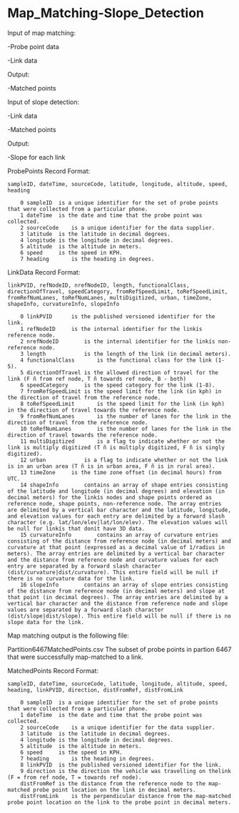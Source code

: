 # Map_Matching-Slope_Detection

Input of map matching:
  
  -Probe point data
  
  -Link data
  
  
Output:
  
  -Matched points
  
  
Input of slope detection:
  
  -Link data
  
  -Matched points


Output:
  
  -Slope for each link



ProbePoints Record Format:

	sampleID, dateTime, sourceCode, latitude, longitude, altitude, speed, heading

		0 sampleID	is a unique identifier for the set of probe points that were collected from a particular phone.
		1 dateTime	is the date and time that the probe point was collected.
		2 sourceCode	is a unique identifier for the data supplier.
		3 latitude	is the latitude in decimal degrees.
		4 longitude	is the longitude in decimal degrees.
		5 altitude	is the altitude in meters.
		6 speed		is the speed in KPH.
		7 heading		is the heading in degrees.


LinkData Record Format:

	linkPVID, refNodeID, nrefNodeID, length, functionalClass, directionOfTravel, speedCategory, fromRefSpeedLimit, toRefSpeedLimit, fromRefNumLanes, toRefNumLanes, multiDigitized, urban, timeZone, shapeInfo, curvatureInfo, slopeInfo

		0 linkPVID		is the published versioned identifier for the link.
		1 refNodeID		is the internal identifier for the linkís reference node.
		2 nrefNodeID		is the internal identifier for the linkís non-reference node.
		3 length			is the length of the link (in decimal meters).
		4 functionalClass		is the functional class for the link (1-5).
		5 directionOfTravel	is the allowed direction of travel for the link (F ñ from ref node, T ñ towards ref node, B - both)
		6 speedCategory		is the speed category for the link (1-8).
		7 fromRefSpeedLimit	is the speed limit for the link (in kph) in the direction of travel from the reference node.
		8 toRefSpeedLimit		is the speed limit for the link (in kph) in the direction of travel towards the reference node.
		9 fromRefNumLanes		is the number of lanes for the link in the direction of travel from the reference node.
		10 toRefNumLanes		is the number of lanes for the link in the direction of travel towards the reference node.
		11 multiDigitized		is a flag to indicate whether or not the link is multiply digitized (T ñ is multiply digitized, F ñ is singly digitized).
		12 urban			is a flag to indicate whether or not the link is in an urban area (T ñ is in urban area, F ñ is in rural area).
		13 timeZone		is the time zone offset (in decimal hours) from UTC.
		14 shapeInfo		contains an array of shape entries consisting of the latitude and longitude (in decimal degrees) and elevation (in decimal meters) for the linkís nodes and shape points ordered as reference node, shape points, non-reference node. The array entries are delimited by a vertical bar character and the latitude, longitude, and elevation values for each entry are delimited by a forward slash character (e.g. lat/lon/elev|lat/lon/elev). The elevation values will be null for linkís that donít have 3D data.
		15 curvatureInfo		contains an array of curvature entries consisting of the distance from reference node (in decimal meters) and curvature at that point (expressed as a decimal value of 1/radius in meters). The array entries are delimited by a vertical bar character and the distance from reference node and curvature values for each entry are separated by a forward slash character (dist/curvature|dist/curvature). This entire field will be null if there is no curvature data for the link.
		16 slopeInfo		contains an array of slope entries consisting of the distance from reference node (in decimal meters) and slope at that point (in decimal degrees). The array entries are delimited by a vertical bar character and the distance from reference node and slope values are separated by a forward slash character (dist/slope|dist/slope). This entire field will be null if there is no slope data for the link.


Map matching output is the following file:

Partition6467MatchedPoints.csv	The subset of probe points in partion 6467 that were successfully map-matched to a link.

MatchedPoints Record Format:

	sampleID, dateTime, sourceCode, latitude, longitude, altitude, speed, heading, linkPVID, direction, distFromRef, distFromLink

		0 sampleID	is a unique identifier for the set of probe points that were collected from a particular phone.
		1 dateTime	is the date and time that the probe point was collected.
		2 sourceCode	is a unique identifier for the data supplier.
		3 latitude	is the latitude in decimal degrees.
		4 longitude	is the longitude in decimal degrees.
		5 altitude	is the altitude in meters.
		6 speed		is the speed in KPH.
		7 heading		is the heading in degrees.
		8 linkPVID	is the published versioned identifier for the link.
		9 direction	is the direction the vehicle was travelling on thelink (F = from ref node, T = towards ref node).
		distFromRef	is the distance from the reference node to the map-matched probe point location on the link in decimal meters.
		distFromLink	is the perpendicular distance from the map-matched probe point location on the link to the probe point in decimal meters.
